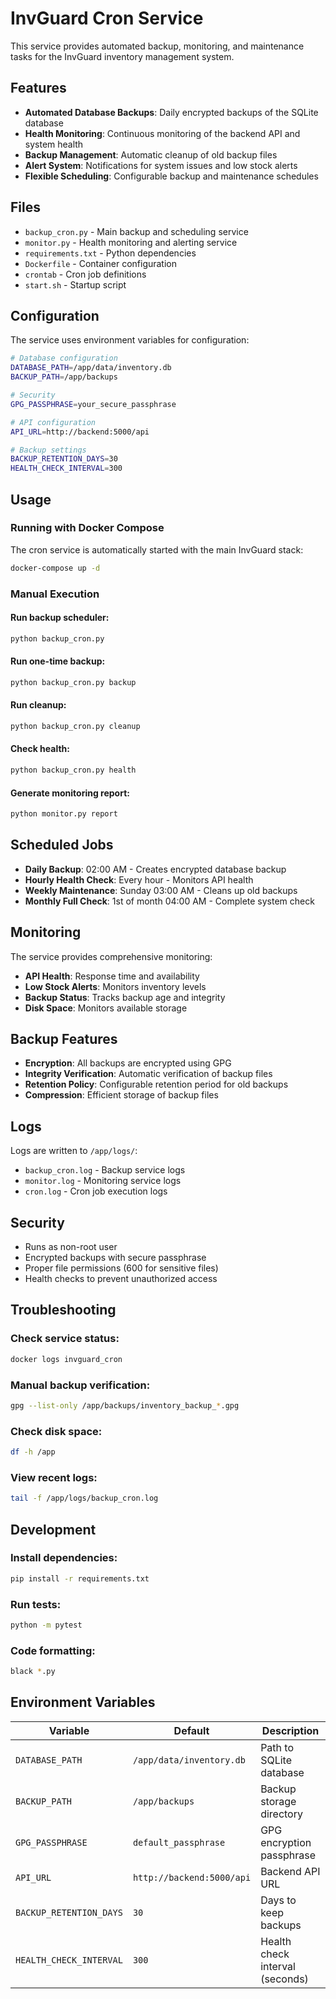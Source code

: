 # InvGuard Cron Service

This service provides automated backup, monitoring, and maintenance tasks for the InvGuard inventory management system.

## Features

- **Automated Database Backups**: Daily encrypted backups of the SQLite database
- **Health Monitoring**: Continuous monitoring of the backend API and system health
- **Backup Management**: Automatic cleanup of old backup files
- **Alert System**: Notifications for system issues and low stock alerts
- **Flexible Scheduling**: Configurable backup and maintenance schedules

## Files

- `backup_cron.py` - Main backup and scheduling service
- `monitor.py` - Health monitoring and alerting service
- `requirements.txt` - Python dependencies
- `Dockerfile` - Container configuration
- `crontab` - Cron job definitions
- `start.sh` - Startup script

## Configuration

The service uses environment variables for configuration:

```bash
# Database configuration
DATABASE_PATH=/app/data/inventory.db
BACKUP_PATH=/app/backups

# Security
GPG_PASSPHRASE=your_secure_passphrase

# API configuration
API_URL=http://backend:5000/api

# Backup settings
BACKUP_RETENTION_DAYS=30
HEALTH_CHECK_INTERVAL=300
```

## Usage

### Running with Docker Compose

The cron service is automatically started with the main InvGuard stack:

```bash
docker-compose up -d
```

### Manual Execution

#### Run backup scheduler:
```bash
python backup_cron.py
```

#### Run one-time backup:
```bash
python backup_cron.py backup
```

#### Run cleanup:
```bash
python backup_cron.py cleanup
```

#### Check health:
```bash
python backup_cron.py health
```

#### Generate monitoring report:
```bash
python monitor.py report
```

## Scheduled Jobs

- **Daily Backup**: 02:00 AM - Creates encrypted database backup
- **Hourly Health Check**: Every hour - Monitors API health
- **Weekly Maintenance**: Sunday 03:00 AM - Cleans up old backups
- **Monthly Full Check**: 1st of month 04:00 AM - Complete system check

## Monitoring

The service provides comprehensive monitoring:

- **API Health**: Response time and availability
- **Low Stock Alerts**: Monitors inventory levels
- **Backup Status**: Tracks backup age and integrity
- **Disk Space**: Monitors available storage

## Backup Features

- **Encryption**: All backups are encrypted using GPG
- **Integrity Verification**: Automatic verification of backup files
- **Retention Policy**: Configurable retention period for old backups
- **Compression**: Efficient storage of backup files

## Logs

Logs are written to `/app/logs/`:
- `backup_cron.log` - Backup service logs
- `monitor.log` - Monitoring service logs
- `cron.log` - Cron job execution logs

## Security

- Runs as non-root user
- Encrypted backups with secure passphrase
- Proper file permissions (600 for sensitive files)
- Health checks to prevent unauthorized access

## Troubleshooting

### Check service status:
```bash
docker logs invguard_cron
```

### Manual backup verification:
```bash
gpg --list-only /app/backups/inventory_backup_*.gpg
```

### Check disk space:
```bash
df -h /app
```

### View recent logs:
```bash
tail -f /app/logs/backup_cron.log
```

## Development

### Install dependencies:
```bash
pip install -r requirements.txt
```

### Run tests:
```bash
python -m pytest
```

### Code formatting:
```bash
black *.py
```

## Environment Variables

| Variable | Default | Description |
|----------|---------|-------------|
| `DATABASE_PATH` | `/app/data/inventory.db` | Path to SQLite database |
| `BACKUP_PATH` | `/app/backups` | Backup storage directory |
| `GPG_PASSPHRASE` | `default_passphrase` | GPG encryption passphrase |
| `API_URL` | `http://backend:5000/api` | Backend API URL |
| `BACKUP_RETENTION_DAYS` | `30` | Days to keep backups |
| `HEALTH_CHECK_INTERVAL` | `300` | Health check interval (seconds) |
